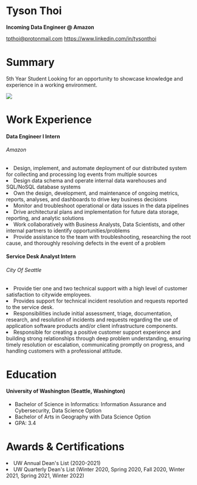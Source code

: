 # Tyson Thoi

**Incoming Data Engineer @ Amazon**

tpthoi@protonmail.com
https://www.linkedin.com/in/tysonthoi

# Summary

<p>5th Year Student Looking for an opportunity to showcase knowledge and experience in a working environment.</p>

![](https://media-exp1.licdn.com/dms/image/C5603AQHGDXy15OS1Rg/profile-displayphoto-shrink_200_200/0/1610325114932?e=1654128000&v=beta&t=l6mw82csZYByi_QES__b4CU94K8gCIz8lwT-32nFvzY)

# Work Experience

#### Data Engineer I Intern

<h6>Amazon</h6>

<li>Design, implement, and automate deployment of our distributed system for collecting and processing log events from
    multiple sources</li>
<li>Design data schema and operate internal data warehouses and SQL/NoSQL database systems</li>
<li>Own the design, development, and maintenance of ongoing metrics, reports, analyses, and dashboards to drive key
    business decisions</li>
<li>Monitor and troubleshoot operational or data issues in the data pipelines</li>
<li>Drive architectural plans and implementation for future data storage, reporting, and analytic solutions</lil>
<li>Work collaboratively with Business Analysts, Data Scientists, and other internal partners to identify
    opportunities/problems</li>
<li>Provide assistance to the team with troubleshooting, researching the root cause, and thoroughly resolving defects in
    the event of a problem</li>

#### Service Desk Analyst Intern

<h6>City Of Seattle</h6>
<li>Provide tier one and two technical support with a high level of customer satisfaction to citywide employees.</li>
<li>Provides support for technical incident resolution and requests reported to the service desk.</li>
<li>Responsibilities include initial assessment, triage, documentation, research, and resolution of incidents and
    requests regarding the use of application software products and/or client infrastructure components.</li>
<li>Responsible for creating a positive customer support experience and building strong relationships through deep
    problem understanding, ensuring timely resolution or escalation, communicating promptly on progress, and handling
    customers with a professional attitude.</li>

# Education

#### University of Washington (Seattle, Washington)

- Bachelor of Science in Informatics: Information Assurance and Cybersecurity, Data Science Option
- Bachelor of Arts in Geography with Data Science Option
- GPA: 3.4

# Awards & Certifications

<li>UW Annual Dean's List (2020-2021)</li>
<li>
    UW Quarterly Dean's List (Winter 2020, Spring 2020, Fall 2020, Winter 2021, Spring 2021, Winter 2022)
</li>
